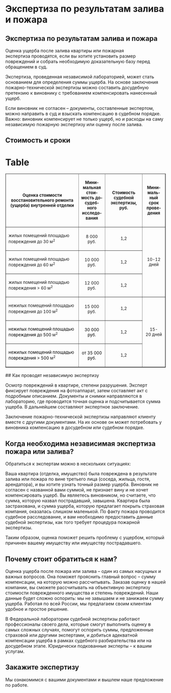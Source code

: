 # Экспертиза по результатам залива и пожара
## Экспертиза по результатам залива и пожара

Оценка ущерба после залива квартиры или пожарная экспертиза проводятся, если вы хотите установить размер повреждений и собрать необходимую доказательную базу перед обращением в суд.

Экспертиза, проведенная независимой лабораторией, может стать основанием для определения суммы ущерба. На основе заключения пожарно-технической экспертизы можно составить досудебную претензию к виновнику с требованием компенсировать нанесенный ущерб.

Если виновник не согласен – документы, составленные экспертом, можно направить в суд и взыскать компенсацию в судебном порядке. Важно: виновник компенсирует не только ущерб, но и расходы на саму независимую пожарную экспертизу или оценку после залива.
## Стоимость и сроки
# Table
<table border="1" cellpadding="7" cellspacing="0" width="100%">
<thead>
<tr class="table-header_blue">
<td width="364">
<p align="center" class="western"><span style="font-size: small;"><strong>Оценка стоимости восстановительного ремонта (ущерба) внутренней отделки</strong></span></p>
</td>
<td width="118">
<p align="center" class="western" lang="en-US"><span style="font-size: small;"><span lang="ru-RU"><strong>Минимальная стоимость досудебного исследования</strong></span></span></p>
</td>
<td width="136">
<p align="center" class="western"><span style="font-size: small;"><strong>Стоимость судебной экспертизы, руб.</strong></span></p>
</td>
<td width="62">
<p align="center" class="western" lang="en-US"><span style="font-size: small;"><span lang="ru-RU"><strong>Минимальный срок проведения</strong></span></span></p>
</td>
</tr>
</thead>
<tbody>
<tr>
<td valign="bottom" width="364">
<p class="western"><span style="font-size: small;">жилых помещений площадью повреждения до 30 м<sup>2</sup></span></p>
</td>
<td valign="bottom" width="118">
<p align="center" class="western"><span style="font-size: small;">8 000 руб.</span></p>
</td>
<td width="136">
<p align="center" class="western"><span style="font-size: small;">1,2</span></p>
</td>
<td colspan="1" rowspan="3" width="62">
<p align="center" class="western"><span style="font-size: small;">10-12 дней</span></p>
</td>
</tr>
<tr>
<td valign="bottom" width="364">
<p class="western"><span style="font-size: small;">жилых помещений площадью повреждения до 60 м<sup>2</sup></span></p>
</td>
<td valign="bottom" width="118">
<p align="center" class="western"><span style="font-size: small;">10 000 руб.</span></p>
</td>
<td width="136">
<p align="center" class="western"><span style="font-size: small;">1,2</span></p>
</td>
</tr>
<tr>
<td valign="bottom" width="364">
<p class="western"><span style="font-size: small;">жилых помещений площадью повреждения &gt; 60 м<sup>2</sup></span></p>
</td>
<td valign="bottom" width="118">
<p align="center" class="western"><span style="font-size: small;">12 000 руб.</span></p>
</td>
<td width="136">
<p align="center" class="western"><span style="font-size: small;">1,2</span></p>
</td>
</tr>
<tr>
<td valign="bottom" width="364">
<p class="western"><span style="font-size: small;">нежилых помещений площадью повреждения до 100 м<sup>2</sup></span></p>
</td>
<td valign="bottom" width="118">
<p align="center" class="western"><span style="font-size: small;">15 000 руб.</span></p>
</td>
<td width="136">
<p align="center" class="western"><span style="font-size: small;">1,2</span></p>
</td>
<td colspan="1" rowspan="3" width="62">
<p align="center" class="western"><span style="font-size: small;">15-20 дней</span></p>
</td>
</tr>
<tr>
<td valign="bottom" width="364">
<p class="western" lang="en-US"><span style="color: #000000;"><span style="font-size: small;"><span lang="ru-RU">нежилых помещений площадью повреждения до 500 </span></span></span><span style="font-size: small;">м<sup>2</sup></span></p>
</td>
<td valign="bottom" width="118">
<p align="center" class="western" lang="en-US"><span style="color: #000000;"><span style="font-size: small;"><span lang="ru-RU">30 000 руб.</span></span></span></p>
</td>
<td width="136">
<p align="center" class="western"><span style="font-size: small;">1,2</span></p>
</td>
</tr>
<tr>
<td valign="bottom" width="364">
<p class="western" lang="en-US"><span style="color: #000000;"><span style="font-size: small;"><span lang="ru-RU">нежилых помещений площадью повреждения &gt; 500 </span></span></span><span style="font-size: small;">м<sup>2</sup></span></p>
</td>
<td valign="bottom" width="118">
<p align="center" class="western" lang="en-US"><span style="color: #000000;"><span style="font-size: small;"><span lang="ru-RU">от 35 000 руб.</span></span></span></p>
</td>
<td width="136">
<p align="center" class="western"><span style="font-size: small;">1,2</span></p>
</td>
</tr>
</tbody>
</table>
## Как проводят независимую экспертизу

Осмотр повреждений в квартире, степени разрушения. Эксперт фиксирует повреждения на фотоаппарат, затем составляет акт с подробным описанием.
Документы и снимки направляются в лабораторию, где проводится точная оценка и подсчитывается сумма ущерба. В дальнейшем составляют экспертное заключение.


Заключение пожарно-технической экспертизы направляют клиенту вместе с другими документами. На их основе он может потребовать у виновника компенсацию в досудебном или судебном порядке.
## Когда необходима независимая экспертиза пожара или залива?

Обратиться к экспертам можно в нескольких ситуациях:

Ваша квартира (отделка, имущество) была повреждена в результате залива или пожара по вине третьего лица (соседа, жильца, гостя, арендатора), и вы хотите узнать точный размер ущерба.
Виновник не согласен с названной вами суммой, не признает вину и не хочет компенсировать ущерб.
Вы являетесь виновником, но считаете, что сумма, которую назвал пострадавший, завышена.
Квартира была застрахована, и сумма ущерба, которую предлагает покрыть страховая компания, оказалась слишком маленькой.
По факту пожара проводится судебное расследование, и вам необходимо предоставить данные судебной экспертизы, как того требует процедура пожарной экспертизы.


Таким образом, оценка поможет решить проблему с ущербом, который причинен вашему имуществу или имуществу пострадавшего.
## Почему стоит обратиться к нам?

Оценка ущерба после пожара или залива – один из самых насущных и важных вопросов. Она поможет прояснить главный вопрос – сумму компенсации, на которую можно рассчитывать. Заказав оценку в нашей компании, вы сможете рассчитывать на объективную экспертизу стоимости поврежденного имущества и степень повреждений. Наши данные будет сложно оспорить: мы не завышаем и не занижаем сумму ущерба. Работая по всей России, мы предлагаем своим клиентам удобное и простое решение.

В Федеральной лаборатории судебной экспертизы работают профессионалы своего дела, которые смогут выполнить оценку в самых сложных случаях, помогут оспорить суммы, предложенные страховой или другими экспертами, и добиться адекватной компенсации ущерба в рамках судебного разбирательства или на досудебном этапе. Юридически подкованные эксперты – к вашим услугам.
## Закажите экспертизу

Мы ознакомимся с вашими документами и вышлем наше предложение по работе.